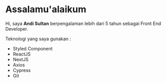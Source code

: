 # Assalamu'alaikum

Hi, saya **Andi Sultan** berpengalaman lebih dari 5 tahun sebagai Front End Developer. 

Teknologi yang saya gunakan :
- Styled Component
- ReactJS
- NextJS
- Axios
- Cypress
- Git
